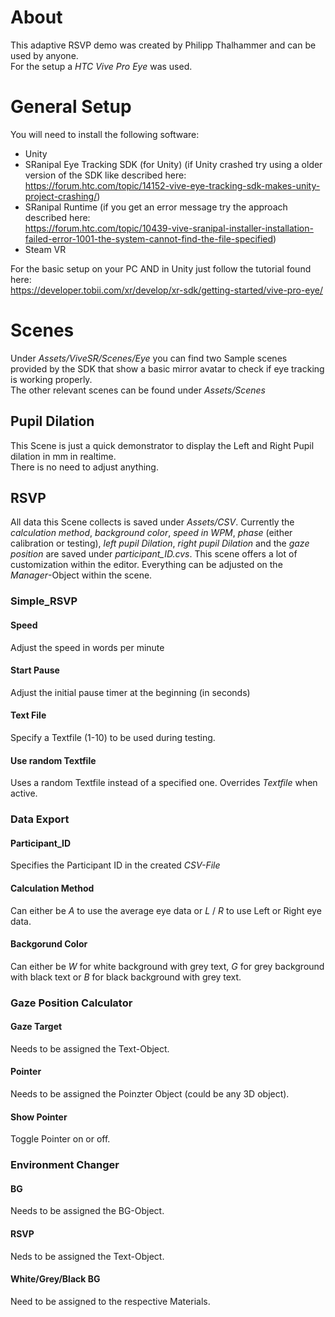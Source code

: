 # About #
This adaptive RSVP demo was created by Philipp Thalhammer and can be used by anyone.  
For the setup a *HTC Vive Pro Eye* was used.

# General Setup #
You will need to install the following software:
- Unity
- SRanipal Eye Tracking SDK (for Unity)
(if Unity crashed try using a older version of the SDK like described here:  
https://forum.htc.com/topic/14152-vive-eye-tracking-sdk-makes-unity-project-crashing/)
- SRanipal Runtime
(if you get an error message try the approach described here:  
https://forum.htc.com/topic/10439-vive-sranipal-installer-installation-failed-error-1001-the-system-cannot-find-the-file-specified)
- Steam VR

For the basic setup on your PC AND in Unity just follow the tutorial found here:  
https://developer.tobii.com/xr/develop/xr-sdk/getting-started/vive-pro-eye/

# Scenes #
Under *Assets/ViveSR/Scenes/Eye* you can find two Sample scenes provided by the SDK that show a basic mirror avatar to check if eye tracking is working properly.  
The other relevant scenes can be found under *Assets/Scenes*

## Pupil Dilation ##
This Scene is just a quick demonstrator to display the Left and Right Pupil dilation in mm in realtime.  
There is no need to adjust anything.

## RSVP ##
All data this Scene collects is saved under *Assets/CSV*. Currently the *calculation method*, *background color*, *speed in WPM*, *phase* (either calibration or testing), *left pupil Dilation*, *right pupil Dilation* and the *gaze position* are saved under *participant_ID.cvs*.
This scene offers a lot of customization within the editor. Everything can be adjusted on the *Manager*-Object within the scene.  

### Simple_RSVP ###
#### Speed ####
Adjust the speed in words per minute

#### Start Pause ####
Adjust the initial pause timer at the beginning (in seconds)

#### Text File ####
Specify a Textfile (1-10) to be used during testing.

#### Use random Textfile ####
Uses a random Textfile instead of a specified one. Overrides *Textfile* when active.

### Data Export ###
#### Participant_ID ####
Specifies the Participant ID in the created *CSV-File*

#### Calculation Method ####
Can either be *A* to use the average eye data or *L* / *R* to use Left or Right eye data.

#### Backgorund Color ####
Can either be *W* for white background with grey text, *G* for grey background with black text or *B* for black background with grey text.

### Gaze Position Calculator ###
#### Gaze Target ####
Needs to be assigned the Text-Object.

#### Pointer ####
Needs to be assigned the Poinzter Object (could be any 3D object).

#### Show Pointer ####
Toggle Pointer on or off.

### Environment Changer ###
#### BG ####
Needs to be assigned the BG-Object.

#### RSVP ####
Neds to be assigned the Text-Object.

#### White/Grey/Black BG ####
Need to be assigned to the respective Materials.